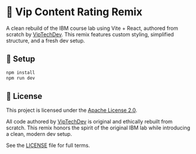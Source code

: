 # 🧪 Vip Content Rating Remix

A clean rebuild of the IBM course lab using Vite + React, authored from scratch by [VipTechDev](https://github.com/VipTechDev). This remix features custom styling, simplified structure, and a fresh dev setup.

## 🚀 Setup

```bash
npm install
npm run dev
```

## 📄 License

This project is licensed under the [Apache License 2.0](https://www.apache.org/licenses/LICENSE-2.0).

All code authored by [VipTechDev](https://github.com/VipTechDev) is original and ethically rebuilt from scratch. This remix honors the spirit of the original IBM lab while introducing a clean, modern dev setup.

See the [LICENSE](./LICENSE) file for full terms.
